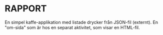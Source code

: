 # RAPPORT

En simpel kaffe-applikation med listade drycker från JSON-fil (externt). En "om-sida" som är hos en
separat aktivitet, som visar en HTML-fil.


